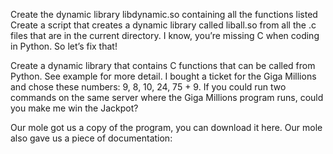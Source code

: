 Create the dynamic library libdynamic.so containing all the functions listed 
Create a script that creates a dynamic library called liball.so from all the .c files that are in the current directory.
I know, you’re missing C when coding in Python. So let’s fix that!

Create a dynamic library that contains C functions that can be called from Python. See example for more detail.
I bought a ticket for the Giga Millions and chose these numbers: 9, 8, 10, 24, 75 + 9. If you could run two commands on the same server where the Giga Millions program runs, could you make me win the Jackpot?

Our mole got us a copy of the program, you can download it here. Our mole also gave us a piece of documentation:
